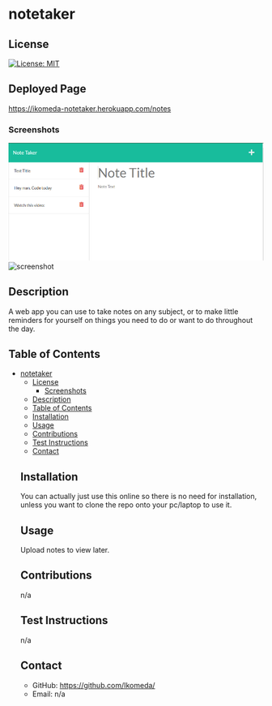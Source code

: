 
  # notetaker
  <a name='license'></a>
  ## License
  [![License: MIT](https://img.shields.io/badge/license-MIT-yellow.svg)](http://www.mit.edu/~amini/LICENSE.md)

  ## Deployed Page
  https://ikomeda-notetaker.herokuapp.com/notes
  
  ### Screenshots
  ![screenshot](public/assets/images/notepg1.png)
  ![screenshot](public/assets/images/notepg2.png)
 
  
  ## Description
  A web app you can use to take notes on any subject, or to make little reminders for yourself on things you need to do or want to do throughout the day.
  ## Table of Contents
- [notetaker](#notetaker)
  - [License](#license)
    - [Screenshots](#screenshots)
  - [Description](#description)
  - [Table of Contents](#table-of-contents)
  - [Installation](#installation)
  - [Usage](#usage)
  - [Contributions](#contributions)
  - [Test Instructions](#test-instructions)
  - [Contact](#contact)
  ## Installation
  You can actually just use this online so there is no need for installation, unless you want to clone the repo onto your pc/laptop to use it.
  ## Usage
  Upload notes to view later.
  ## Contributions
  n/a
  ## Test Instructions
  n/a
  ## Contact
  * GitHub: https://github.com/Ikomeda/
  * Email: n/a

